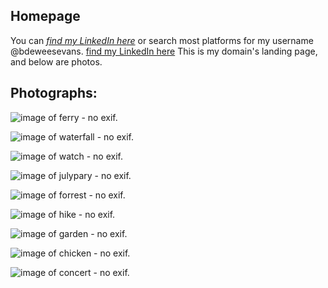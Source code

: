 ## Homepage
You can *[find my LinkedIn here](https://linkedin.com/in/bdeweesevans)* or search most platforms for my username @bdeweesevans.
<a href="https://linkedin.com/in/bdeweesevans" target="_blank" rel="noopener noreferrer">find my LinkedIn here</a>
This is my domain's landing page, and below are photos.

## Photographs:
![image of ferry - no exif.](photos/6%20ferry.jpg)

![image of waterfall - no exif.](photos/1%20waterfall.jpg)

![image of watch - no exif.](photos/2%20watch.jpg)

![image of julypary - no exif.](photos/3%20julyparty.jpg)

![image of forrest - no exif.](photos/0%20forrest.jpg)

![image of hike - no exif.](photos/4%20hike.jpg)

![image of garden - no exif.](photos/5%20garden.jpg)

![image of chicken - no exif.](photos/7%20chicken.jpg)

![image of concert - no exif.](photos/8%20concert.jpg)
